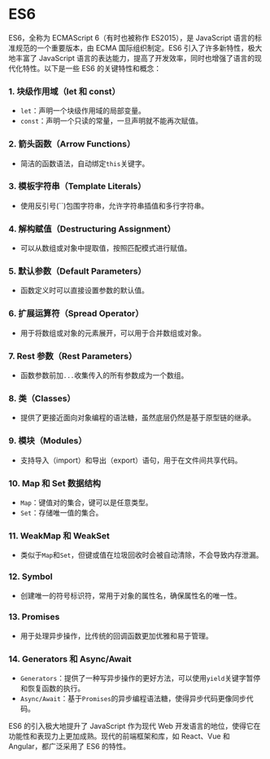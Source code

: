 # ES6 

ES6，全称为 ECMAScript 6（有时也被称作 ES2015），是 JavaScript 语言的标准规范的一个重要版本，由 ECMA 国际组织制定。ES6 引入了许多新特性，极大地丰富了 JavaScript 语言的表达能力，提高了开发效率，同时也增强了语言的现代化特性。以下是一些 ES6 的关键特性和概念：

### 1. 块级作用域（let 和 const）

- `let`：声明一个块级作用域的局部变量。
- `const`：声明一个只读的常量，一旦声明就不能再次赋值。

### 2. 箭头函数（Arrow Functions）

- 简洁的函数语法，自动绑定`this`关键字。

### 3. 模板字符串（Template Literals）

- 使用反引号(``)包围字符串，允许字符串插值和多行字符串。

### 4. 解构赋值（Destructuring Assignment）

- 可以从数组或对象中提取值，按照匹配模式进行赋值。

### 5. 默认参数（Default Parameters）

- 函数定义时可以直接设置参数的默认值。

### 6. 扩展运算符（Spread Operator）

- 用于将数组或对象的元素展开，可以用于合并数组或对象。

### 7. Rest 参数（Rest Parameters）

- 函数参数前加`...`收集传入的所有参数成为一个数组。

### 8. 类（Classes）

- 提供了更接近面向对象编程的语法糖，虽然底层仍然是基于原型链的继承。

### 9. 模块（Modules）

- 支持导入（import）和导出（export）语句，用于在文件间共享代码。

### 10. Map 和 Set 数据结构

- `Map`：键值对的集合，键可以是任意类型。
- `Set`：存储唯一值的集合。

### 11. WeakMap 和 WeakSet

- 类似于`Map`和`Set`，但键或值在垃圾回收时会被自动清除，不会导致内存泄漏。

### 12. Symbol

- 创建唯一的符号标识符，常用于对象的属性名，确保属性名的唯一性。

### 13. Promises

- 用于处理异步操作，比传统的回调函数更加优雅和易于管理。

### 14. Generators 和 Async/Await

- `Generators`：提供了一种写异步操作的更好方法，可以使用`yield`关键字暂停和恢复函数的执行。
- `Async/Await`：基于`Promises`的异步编程语法糖，使得异步代码更像同步代码。

ES6 的引入极大地提升了 JavaScript 作为现代 Web 开发语言的地位，使得它在功能性和表现力上更加成熟。现代的前端框架和库，如 React、Vue 和 Angular，都广泛采用了 ES6 的特性。
